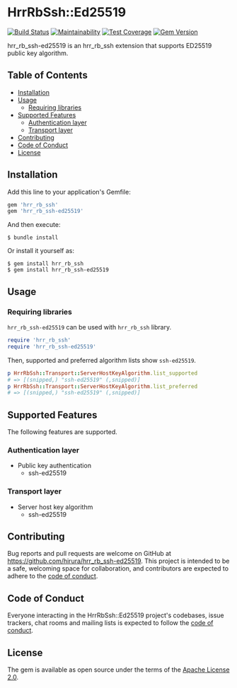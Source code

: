 # HrrRbSsh::Ed25519

[![Build Status](https://travis-ci.org/hirura/hrr_rb_ssh-ed25519.svg?branch=master)](https://travis-ci.org/hirura/hrr_rb_ssh-ed25519)
[![Maintainability](https://api.codeclimate.com/v1/badges/07ebfd442f48308b52f6/maintainability)](https://codeclimate.com/github/hirura/hrr_rb_ssh-ed25519/maintainability)
[![Test Coverage](https://api.codeclimate.com/v1/badges/07ebfd442f48308b52f6/test_coverage)](https://codeclimate.com/github/hirura/hrr_rb_ssh-ed25519/test_coverage)
[![Gem Version](https://badge.fury.io/rb/hrr_rb_ssh-ed25519.svg)](https://badge.fury.io/rb/hrr_rb_ssh-ed25519)

hrr_rb_ssh-ed25519 is an hrr_rb_ssh extension that supports ED25519 public key algorithm.

## Table of Contents

- [Installation](#installation)
- [Usage](#usage)
    - [Requiring libraries](#requiring-libraries)
- [Supported Features](#supported-features)
    - [Authentication layer](#authentication-layer)
    - [Transport layer](#transport-layer)
- [Contributing](#contributing)
- [Code of Conduct](#code-of-conduct)
- [License](#license)


## Installation

Add this line to your application's Gemfile:

```ruby
gem 'hrr_rb_ssh'
gem 'hrr_rb_ssh-ed25519'
```

And then execute:

```
$ bundle install
```

Or install it yourself as:

```
$ gem install hrr_rb_ssh
$ gem install hrr_rb_ssh-ed25519
```

## Usage

### Requiring libraries

`hrr_rb_ssh-ed25519` can be used with `hrr_rb_ssh` library.

```ruby
require 'hrr_rb_ssh'
require 'hrr_rb_ssh-ed25519'
```

Then, supported and preferred algorithm lists show `ssh-ed25519`.

```ruby
p HrrRbSsh::Transport::ServerHostKeyAlgorithm.list_supported
# => [(snipped,) "ssh-ed25519" (,snipped)]
p HrrRbSsh::Transport::ServerHostKeyAlgorithm.list_preferred
# => [(snipped,) "ssh-ed25519" (,snipped)]
```

## Supported Features

The following features are supported.

### Authentication layer

- Public key authentication
    - ssh-ed25519

### Transport layer

- Server host key algorithm
    - ssh-ed25519

## Contributing

Bug reports and pull requests are welcome on GitHub at https://github.com/hirura/hrr_rb_ssh-ed25519. This project is intended to be a safe, welcoming space for collaboration, and contributors are expected to adhere to the [code of conduct](https://github.com/hirura/hrr_rb_ssh-ed25519/blob/master/CODE_OF_CONDUCT.md).

## Code of Conduct

Everyone interacting in the HrrRbSsh::Ed25519 project's codebases, issue trackers, chat rooms and mailing lists is expected to follow the [code of conduct](https://github.com/hirura/hrr_rb_ssh-ed25519/blob/master/CODE_OF_CONDUCT.md).

## License

The gem is available as open source under the terms of the [Apache License 2.0](https://opensource.org/licenses/Apache-2.0).
